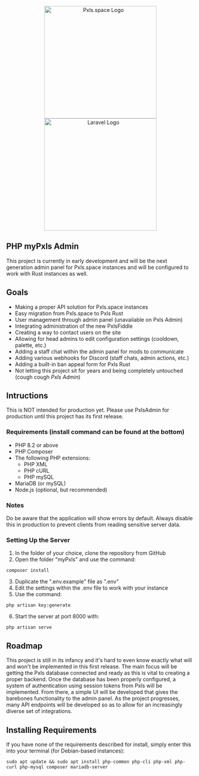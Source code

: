 <p align="center">
    <img src="https://camo.githubusercontent.com/ed832b7770534de93841635022b70ea598acfefdf73bea27131983c2055a46a3/68747470733a2f2f692e696d6775722e636f6d2f4b376a31344c4c2e706e67" width="300" alt="Pxls.space Logo">
    <img src="https://raw.githubusercontent.com/laravel/art/master/logo-lockup/5%20SVG/2%20CMYK/1%20Full%20Color/laravel-logolockup-cmyk-red.svg" width="300" alt="Laravel Logo">
</p>

## PHP myPxls Admin
This project is currently in early development and will be the next generation admin panel for Pxls.space instances and will be configured to work with Rust instances as well.

## Goals
- Making a proper API solution for Pxls.space instances
- Easy migration from Pxls.space to Pxls Rust
- User management through admin panel (unavailable on Pxls Admin)
- Integrating administration of the new PxlsFiddle
- Creating a way to contact users on the site
- Allowing for head admins to edit configuration settings (cooldown, palette, etc.)
- Adding a staff chat within the admin panel for mods to communicate
- Adding various webhooks for Discord (staff chats, admin actions, etc.)
- Adding a built-in ban appeal form for Pxls Rust
- Not letting this project sit for years and being completely untouched (cough cough *Pxls Admin*)

## Intructions
This is NOT intended for production yet. Please use PxlsAdmin for production until this project has its first release.

### Requirements (install command can be found at the bottom)
- PHP 8.2 or above
- PHP Composer
- The following PHP extensions:
    - PHP XML
    - PHP cURL
    - PHP mySQL
- MariaDB (or mySQL)
- Node.js (optional, but recommended)

### Notes
Do be aware that the application will show errors by default. Always disable this in production to prevent clients from reading sensitive server data.

### Setting Up the Server
1. In the folder of your choice, clone the repository from GitHub
2. Open the folder "myPxls" and use the command:
```
composer install
```
3. Duplicate the ".env.example" file as ".env"
4. Edit the settings within the .env file to work with your instance
5. Use the command:
```
php artisan key:generate
```
6. Start the server at port 8000 with:
```
php artisan serve
```

## Roadmap
This project is still in its infancy and it's hard to even know exactly what will and won't be implemented in this first release. The main focus will be getting the Pxls database connected and ready as this is vital to creating a proper backend. Once the database has been properly configured, a system of authentication using session tokens from Pxls will be implemented. From there, a simple UI will be developed that gives the barebones functionality to the admin panel. As the project progresses, many API endpoints will be developed so as to allow for an increasingly diverse set of integrations.

## Installing Requirements
If you have none of the requirements described for install, simply enter this into your terminal (for Debian-based instances):
```
sudo apt update && sudo apt install php-common php-cli php-xml php-curl php-mysql composer mariadb-server
```
